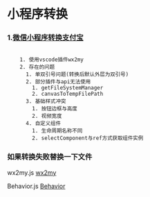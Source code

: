 # 小程序转换

### 1.[微信小程序转换支付宝](https://www.yuque.com/chengguan/wx2my)

``` 

    1. 使用vscode插件wx2my
    2. 存在的问题
      1. 单双引号问题(转换后默认外层为双引号)
      2. 部分插件与api无法使用
        1. getFileSystemManager
        2. canvasToTempFilePath
      3. 基础样式冲突
        1. 按钮边框与高度
        2. 视频宽度
      4. 自定义组件
        1. 生命周期名称不同
        2. selectComponent与ref方式获取组件实例

```

### 如果转换失败替换一下文件

wx2my.js
[wx2my](https://cdn.nikai.site/wx2my.js ':include :type=code javascript')

Behavior.js
[Behavior](https://cdn.nikai.site/Behavior.js ':include :type=code javascript')
